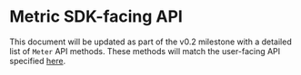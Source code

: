 # Metric SDK-facing API

This document will be updated as part of the v0.2 milestone with a
detailed list of `Meter` API methods.  These methods will match the
user-facing API specified [here](api-metrics-user.md).